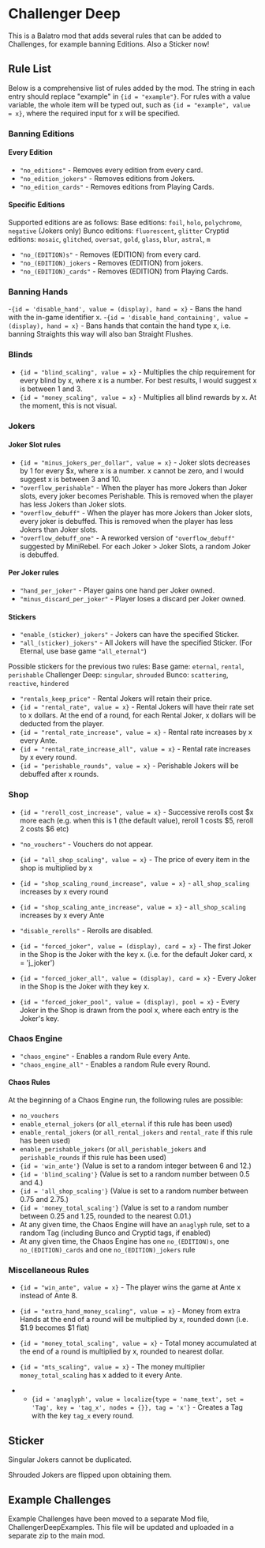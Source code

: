 # Challenger Deep

This is a Balatro mod that adds several rules that can be added to Challenges, for example banning Editions. Also a Sticker now!

## Rule List

Below is a comprehensive list of rules added by the mod. The string in each entry should replace "example" in `{id = "example"}`.
For rules with a value variable, the whole item will be typed out, such as `{id = "example", value = x}`, where the required input for x will be specified.

### Banning Editions

#### Every Edition

- `"no_editions"` - Removes every edition from every card.
- `"no_edition_jokers"` - Removes editions from Jokers.
- `"no_edition_cards"` - Removes editions from Playing Cards.

#### Specific Editions

Supported editions are as follows:
Base editions: `foil`, `holo`, `polychrome`, `negative` (Jokers only)
Bunco editions: `fluorescent`, `glitter`
Cryptid editions: `mosaic`, `glitched`, `oversat`, `gold`, `glass`, `blur`, `astral`, `m`

- `"no_(EDITION)s"` - Removes (EDITION) from every card.
- `"no_(EDITION)_jokers` - Removes (EDITION) from jokers.
- `"no_(EDITION)_cards"` - Removes (EDITION) from Playing Cards.

### Banning Hands

-`{id = 'disable_hand', value = (display), hand = x}` - Bans the hand with the in-game identifier x.
-`{id = 'disable_hand_containing', value = (display), hand = x}` - Bans hands that contain the hand type x, i.e. banning Straights this way will also ban Straight Flushes.

### Blinds

- `{id = "blind_scaling", value = x}` - Multiplies the chip requirement for every blind by x, where x is a number. For best results, I would suggest x is between 1 and 3.
- `{id = "money_scaling", value = x}` - Multiplies all blind rewards by x. At the moment, this is not visual.

### Jokers

#### Joker Slot rules

- `{id = "minus_jokers_per_dollar", value = x}` - Joker slots decreases by 1 for every $x, where x is a number. x cannot be zero, and I would suggest x is between 3 and 10.
- `"overflow_perishable"` - When the player has more Jokers than Joker slots, every joker becomes Perishable. This is removed when the player has less Jokers than Joker slots.
- `"overflow_debuff"` - When the player has more Jokers than Joker slots, every joker is debuffed. This is removed when the player has less Jokers than Joker slots.
- `"overflow_debuff_one"` - A reworked version of `"overflow_debuff"` suggested by MiniRebel. For each Joker > Joker Slots, a random Joker is debuffed.

#### Per Joker rules

- `"hand_per_joker"` - Player gains one hand per Joker owned.
- `"minus_discard_per_joker"` - Player loses a discard per Joker owned.

#### Stickers

- `"enable_(sticker)_jokers"` - Jokers can have the specified Sticker.
- `"all_(sticker)_jokers"` - All Jokers will have the specified Sticker. (For Eternal, use base game `"all_eternal"`)

Possible stickers for the previous two rules:
Base game: `eternal`, `rental`, `perishable`
Challenger Deep: `singular`, `shrouded`
Bunco: `scattering`, `reactive`, `hindered`
  
- `"rentals_keep_price"` - Rental Jokers will retain their price.
- `{id = "rental_rate", value = x}` - Rental Jokers will have their rate set to x dollars. At the end of a round, for each Rental Joker, x dollars will be deducted from the player.
- `{id = "rental_rate_increase", value = x}` - Rental rate increases by x every Ante.
- `{id = "rental_rate_increase_all", value = x}` - Rental rate increases by x every round.
- `{id = "perishable_rounds", value = x}` - Perishable Jokers will be debuffed after x rounds.

### Shop

- `{id = "reroll_cost_increase", value = x}` - Successive rerolls cost $x more each (e.g. when this is 1 (the default value), reroll 1 costs $5, reroll 2 costs $6 etc)
- `"no_vouchers"` - Vouchers do not appear.

- `{id = "all_shop_scaling", value = x}` - The price of every item in the shop is multiplied by x
- `{id = "shop_scaling_round_increase", value = x}` - `all_shop_scaling` increases by x every round
- `{id = "shop_scaling_ante_increase", value = x}` - `all_shop_scaling` increases by x every Ante

- `"disable_rerolls"` - Rerolls are disabled.

- `{id = "forced_joker", value = (display), card = x}` - The first Joker in the Shop is the Joker with the key x. (i.e. for the default Joker card, x = 'j_joker')
- `{id = "forced_joker_all", value = (display), card = x}` - Every Joker in the Shop is the Joker with they key x.
- `{id = "forced_joker_pool", value = (display), pool = x}` - Every Joker in the Shop is drawn from the pool x, where each entry is the Joker's key.

### Chaos Engine

- `"chaos_engine"` - Enables a random Rule every Ante.
- `"chaos_engine_all"` - Enables a random Rule every Round.

#### Chaos Rules
At the beginning of a Chaos Engine run, the following rules are possible:

- `no_vouchers`
- `enable_eternal_jokers` (or `all_eternal` if this rule has been used)
- `enable_rental_jokers` (or `all_rental_jokers` and `rental_rate` if this rule has been used)
- `enable_perishable_jokers` (or `all_perishable_jokers` and `perishable_rounds` if this rule has been used)
- `{id = 'win_ante'}` (Value is set to a random integer between 6 and 12.)
- `{id = 'blind_scaling'}` (Value is set to a random number between 0.5 and 4.)
- `{id = 'all_shop_scaling'}` (Value is set to a random number between 0.75 and 2.75.)
- `{id = 'money_total_scaling'}` (Value is set to a random number between 0.25 and 1.25, rounded to the nearest 0.01.)
- At any given time, the Chaos Engine will have an `anaglyph` rule, set to a random Tag (including Bunco and Cryptid tags, if enabled)
- At any given time, the Chaos Engine has one `no_(EDITION)s`, one `no_(EDITION)_cards` and one `no_(EDITION)_jokers` rule

### Miscellaneous Rules

- `{id = "win_ante", value = x}` - The player wins the game at Ante x instead of Ante 8.
- `{id = "extra_hand_money_scaling", value = x}` - Money from extra Hands at the end of a round will be multiplied by x, rounded down (i.e. $1.9 becomes $1 flat)

- `{id = "money_total_scaling", value = x}` - Total money accumulated at the end of a round is multiplied by x, rounded to nearest dollar.
- `{id = "mts_scaling", value = x}` - The money multiplier `money_total_scaling` has x added to it every Ante.

- - `{id = 'anaglyph', value = localize{type = 'name_text', set = 'Tag', key = 'tag_x', nodes = {}}, tag = 'x'}` - Creates a Tag with the key `tag_x` every round.

## Sticker

Singular Jokers cannot be duplicated.

Shrouded Jokers are flipped upon obtaining them.

## Example Challenges

Example Challenges have been moved to a separate Mod file, ChallengerDeepExamples.
This file will be updated and uploaded in a separate zip to the main mod.

